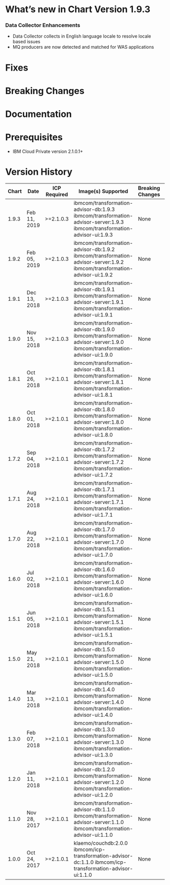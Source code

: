 # What’s new in Chart Version 1.9.3
### Data Collector Enhancements
 - Data Collector collects in English language locale to resolve locale based issues
 - MQ producers are now detected and matched for WAS applications

# Fixes

# Breaking Changes

# Documentation

# Prerequisites
* IBM Cloud Private version 2.1.0.1+

# Version History
| Chart | Date | ICP Required | Image(s) Supported | Breaking Changes | Details |
| ----- | ---- | ------------ | ------------------ | ---------------- | ------- |
| 1.9.3 | Feb 11, 2019| >=2.1.0.3 | ibmcom/transformation-advisor-db:1.9.3 ibmcom/transformation-advisor-server:1.9.3 ibmcom/transformation-advisor-ui:1.9.3 | None | Data Collector Patch       |
| 1.9.2 | Feb 05, 2019| >=2.1.0.3 | ibmcom/transformation-advisor-db:1.9.2 ibmcom/transformation-advisor-server:1.9.2 ibmcom/transformation-advisor-ui:1.9.2 | None | Add Shared Libs, MQManagers|
| 1.9.1 | Dec 13, 2018| >=2.1.0.3 | ibmcom/transformation-advisor-db:1.9.1 ibmcom/transformation-advisor-server:1.9.1 ibmcom/transformation-advisor-ui:1.9.1 | None | DC Enhancements            |
| 1.9.0 | Nov 15, 2018| >=2.1.0.3 | ibmcom/transformation-advisor-db:1.9.0 ibmcom/transformation-advisor-server:1.9.0 ibmcom/transformation-advisor-ui:1.9.0 | None | Improved MQ Analysis       |
| 1.8.1 | Oct 26, 2018| >=2.1.0.1 | ibmcom/transformation-advisor-db:1.8.1 ibmcom/transformation-advisor-server:1.8.1 ibmcom/transformation-advisor-ui:1.8.1 | None | Data Collector Patch       |
| 1.8.0 | Oct 01, 2018| >=2.1.0.1 | ibmcom/transformation-advisor-db:1.8.0 ibmcom/transformation-advisor-server:1.8.0 ibmcom/transformation-advisor-ui:1.8.0 | None | MQ Analysis                | 
| 1.7.2 | Sep 04, 2018| >=2.1.0.1 | ibmcom/transformation-advisor-db:1.7.2 ibmcom/transformation-advisor-server:1.7.2 ibmcom/transformation-advisor-ui:1.7.2 | None | Complexity Fix             |
| 1.7.1 | Aug 24, 2018| >=2.1.0.1 | ibmcom/transformation-advisor-db:1.7.1 ibmcom/transformation-advisor-server:1.7.1 ibmcom/transformation-advisor-ui:1.7.1 | None | Patch for new Micro Climate|
| 1.7.0 | Aug 22, 2018| >=2.1.0.1 | ibmcom/transformation-advisor-db:1.7.0 ibmcom/transformation-advisor-server:1.7.0 ibmcom/transformation-advisor-ui:1.7.0 | None | Migrate JBoss and WebLogic |
| 1.6.0 | Jul 02, 2018| >=2.1.0.1 | ibmcom/transformation-advisor-db:1.6.0 ibmcom/transformation-advisor-server:1.6.0 ibmcom/transformation-advisor-ui:1.6.0 | None | Add authentication         |
| 1.5.1 | Jun 05, 2018| >=2.1.0.1 | ibmcom/transformation-advisor-db:1.5.1 ibmcom/transformation-advisor-server:1.5.1 ibmcom/transformation-advisor-ui:1.5.1 | None | Patch for new Micro Climate|
| 1.5.0 | May 21, 2018| >=2.1.0.1 | ibmcom/transformation-advisor-db:1.5.0 ibmcom/transformation-advisor-server:1.5.0 ibmcom/transformation-advisor-ui:1.5.0 | None | Automate migration         |
| 1.4.0 | Mar 13, 2018| >=2.1.0.1 | ibmcom/transformation-advisor-db:1.4.0 ibmcom/transformation-advisor-server:1.4.0 ibmcom/transformation-advisor-ui:1.4.0 | None | Add deployment artifacts   |
| 1.3.0 | Feb 07, 2018| >=2.1.0.1 | ibmcom/transformation-advisor-db:1.3.0 ibmcom/transformation-advisor-server:1.3.0 ibmcom/transformation-advisor-ui:1.3.0 | None | Configurable dev costs     |
| 1.2.0 | Jan 11, 2018| >=2.1.0.1 | ibmcom/transformation-advisor-db:1.2.0 ibmcom/transformation-advisor-server:1.2.0 ibmcom/transformation-advisor-ui:1.2.0 | None | Helper migration artifacts |
| 1.1.0 | Nov 28, 2017| >=2.1.0.1 | ibmcom/transformation-advisor-db:1.1.0 ibmcom/transformation-advisor-server:1.1.0 ibmcom/transformation-advisor-ui:1.1.0 | None | DC for multiple OSs        |
| 1.0.0 | Oct 24, 2017| >=2.1.0.1 | klaemo/couchdb:2.0.0 ibmcom/icp-transformation-advisor-dc:1.1.0 ibmcom/icp-transformation-advisor-ui:1.1.0               | None | Initial catalog entry      |
